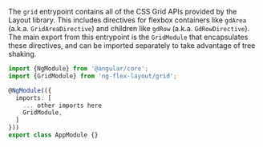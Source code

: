 The `grid` entrypoint contains all of the CSS Grid APIs provided by the
Layout library. This includes directives for flexbox containers like
`gdArea` (a.k.a. `GridAreaDirective`) and children like `gdRow` 
(a.k.a. `GdRowDirective`). The main export from this entrypoint is the 
`GridModule` that encapsulates these directives, and can be 
imported separately to take advantage of tree shaking.

```typescript
import {NgModule} from '@angular/core';
import {GridModule} from 'ng-flex-layout/grid';

@NgModule(({
  imports: [
    ... other imports here
    GridModule,
  ]
}))
export class AppModule {}
```
